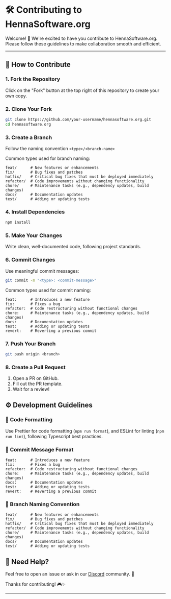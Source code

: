 # 🛠 Contributing to HennaSoftware.org

Welcome! 🎉 We're excited to have you contribute to HennaSoftware.org. Please follow these guidelines to make collaboration
smooth and efficient.

---

## 🚀 How to Contribute

### 1️. Fork the Repository

Click on the "Fork" button at the top right of this repository to create your own copy.

### 2. Clone Your Fork

```sh
git clone https://github.com/your-username/hennasoftware.org.git
cd hennasoftware.org
```

### 3. Create a Branch

Follow the naming convention `<type>/<branch-name>`

Common types used for branch naming:

```plain text
feat/      # New features or enhancements
fix/       # Bug fixes and patches
hotfix/    # Critical bug fixes that must be deployed immediately
refactor/  # Code improvements without changing functionality
chore/     # Maintenance tasks (e.g., dependency updates, build changes)
docs/      # Documentation updates
test/      # Adding or updating tests
```

### 4. Install Dependencies

```sh
npm install
```

### 5. Make Your Changes

Write clean, well-documented code, following project standards.

### 6. Commit Changes

Use meaningful commit messages:

```sh
git commit -m "<type>: <commit-message>"
```

Common types used for commit naming:

```plain text
feat:      # Introduces a new feature
fix:       # Fixes a bug
refactor:  # Code restructuring without functional changes
chore:     # Maintenance tasks (e.g., dependency updates, build changes)
docs:      # Documentation updates
test:      # Adding or updating tests
revert:    # Reverting a previous commit
```

### 7. Push Your Branch

```sh
git push origin <branch>
```

### 8. Create a Pull Request

1. Open a PR on GitHub.
2. Fill out the PR template.
3. Wait for a review!

## ⚙️ Development Guidelines

### 🔹 Code Formatting

Use Prettier for code formatting (`npm run format`), and ESLint for linting (`npm run lint`), following Typescript best
practices.

### 🔹 Commit Message Format

```plain text
feat:      # Introduces a new feature
fix:       # Fixes a bug
refactor:  # Code restructuring without functional changes
chore:     # Maintenance tasks (e.g., dependency updates, build changes)
docs:      # Documentation updates
test:      # Adding or updating tests
revert:    # Reverting a previous commit
```

### 🔹 Branch Naming Convention

```plain text
feat/      # New features or enhancements
fix/       # Bug fixes and patches
hotfix/    # Critical bug fixes that must be deployed immediately
refactor/  # Code improvements without changing functionality
chore/     # Maintenance tasks (e.g., dependency updates, build changes)
docs/      # Documentation updates
test/      # Adding or updating tests
```

## 🚨 Need Help?

Feel free to open an issue or ask in our [Discord](https://discord.gg/RbSCJWZpaw) community. 🚀

Thanks for contributing! 🎮✨

---
